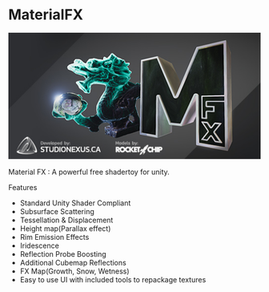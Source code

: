 # MaterialFX
![splash image](https://github.com/cynex/MaterialFX/blob/master/MaterialFX/Resources/MaterialFX_Splash.jpg?raw=true)

Material FX : A powerful free shadertoy for unity.

Features 
- Standard Unity Shader Compliant
- Subsurface Scattering
- Tessellation & Displacement
- Height map(Parallax effect)
- Rim Emission Effects
- Iridescence
- Reflection Probe Boosting
- Additional Cubemap Reflections
- FX Map(Growth, Snow, Wetness)
- Easy to use UI with included tools to repackage textures
